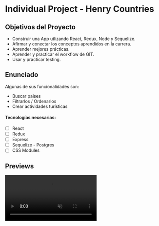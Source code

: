 # Individual Project - Henry Countries

## Objetivos del Proyecto

- Construir una App utlizando React, Redux, Node y Sequelize.
- Afirmar y conectar los conceptos aprendidos en la carrera.
- Aprender mejores prácticas.
- Aprender y practicar el workflow de GIT.
- Usar y practicar testing.

## Enunciado

Algunas de sus funcionalidades son:

  - Buscar paises
  - Filtrarlos / Ordenarlos
  - Crear actividades turísticas

#### Tecnologías necesarias:
- [ ] React
- [ ] Redux
- [ ] Express
- [ ] Sequelize - Postgres
- [ ] CSS Modules 

## Previews
<video autoPlay loop muted src="https://res.cloudinary.com/carina-bosio/video/upload/v1664402242/Presentaci%C3%B3n_MP4_AdobeExpress_uxbot2.mp4>"/>
<img height="500" width="1000" src="https://res.cloudinary.com/carina-bosio/image/upload/v1664398965/Landing_2_g43ohb.png"/>
<img height="500" width="1000" src="https://res.cloudinary.com/carina-bosio/image/upload/v1664400305/1_2_objgcs.png"  />
<img height="500" width="1000" src="https://res.cloudinary.com/carina-bosio/image/upload/v1664400537/2_2_q56i0k.png"/>
<img height="500" width="1000" src="https://res.cloudinary.com/carina-bosio/image/upload/v1664400738/3_2_htxkkr.png"/>
<img height="500" width="1000" src="https://res.cloudinary.com/carina-bosio/image/upload/v1664400906/4_2_m9dw8t.png"/>
<img height="500" width="1000" src="https://res.cloudinary.com/carina-bosio/image/upload/v1664401057/5_2_yfu88i.png"/>


